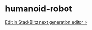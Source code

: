 # humanoid-robot

[Edit in StackBlitz next generation editor ⚡️](https://stackblitz.com/~/github.com/Charreljalving/humanoid-robot)